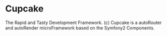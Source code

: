 Cupcake
=======
The Rapid and Tasty Development Framework.
(c) Cupcake is a autoRouter and autoRender microFramework based on the Symfony2 Components.

